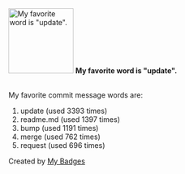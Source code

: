 <img src="https://my-badges.github.io/my-badges/favorite-word.png" alt="My favorite word is &quot;update&quot;." title="My favorite word is &quot;update&quot;." width="128">
<strong>My favorite word is &quot;update&quot;.</strong>
<br><br>

My favorite commit message words are:

1. update (used 3393 times)
2. readme.md (used 1397 times)
3. bump (used 1191 times)
4. merge (used 762 times)
5. request (used 696 times)


Created by <a href="https://github.com/my-badges/my-badges">My Badges</a>